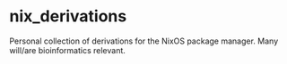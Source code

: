 # nix_derivations
Personal collection of derivations for the NixOS package manager. Many will/are bioinformatics relevant.
